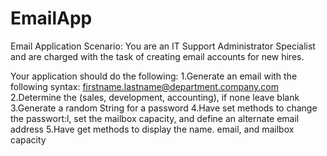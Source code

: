# EmailApp
Email Application
Scenario: You are an IT Support Administrator Specialist and are
charged with the task of creating email accounts for new hires.

Your application should do the following:
1.Generate an email with the following syntax: firstname.lastname@department.company.com
2.Determine the (sales, development, accounting), if none leave blank
3.Generate a random String for a password
4.Have set methods to change the passwort:l, set the mailbox capacity, and define an alternate
    email address
5.Have get methods to display the name. email, and mailbox capacity

